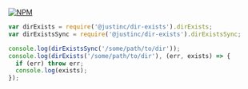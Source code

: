 [![NPM](https://nodei.co/npm/@justinc/dir-exists.png?downloads=true)](https://nodei.co/npm/@justinc/dir-exists/)

```js
var dirExists = require('@justinc/dir-exists').dirExists;
var dirExistsSync = require('@justinc/dir-exists').dirExistsSync;

console.log(dirExistsSync('/some/path/to/dir'));
console.log(dirExists('/some/path/to/dir'), (err, exists) => {
  if (err) throw err;
  console.log(exists);
});
```
